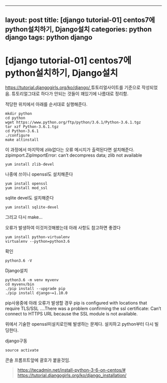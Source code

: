 ---
layout: post
title: [django tutorial-01] centos7에 python설치하기, Django설치
categories: python django
tags: python django
--

# [django tutorial-01] centos7에 python설치하기, Django설치



[https://tutorial.djangogirls.org/ko/django/
](https://tutorial.djangogirls.org/ko/django/)튜토리얼사이트를 기준으로 작성되었음. 튜토리얼그대로 하다가 안되는 것들이 꽤있기에 나름대로 정리함.

 

적당한 위치에서 아래를 순서대로 실행해준다.

```shell
mkdir python
cd python
wget https://www.python.org/ftp/python/3.6.1/Python-3.6.1.tgz
tar xzf Python-3.6.1.tgz
cd Python-3.6.1
./configure
make altinstall
```



이 과정에서 마지막에 zlib없다는 오류 메시지가 출력된다면 설치해준다.
zipimport.ZipImportError: can’t decompress data; zlib not available

```shell
yum install zlib-devel
```

나중에 쓰이니 openssl도 설치해준다

```shell
yum install openssl
yum install mod_ssl
```



sqlite devel도 설치해준다

```shell
yum install sqlite-devel
```

그리고 다시 make…

오류가 발생하여 이것저것해봤는데 아래 사항도 참고하면 좋겠다

```shell
yum install python-virtualenv
virtualenv --python=python3.6
```

 

확인

```shell
python3.6 -V
```

 

Django설치

```shell
python3.6 -m venv myvenv
cd myvenv/bin
./pip install --upgrade pip
./pip install django~=1.10.0
```



pip사용중에 아래 오류가 발생할 경우
pip is configured with locations that require TLS/SSL
….There was a problem confirming the ssl certificate: Can’t connect to HTTPS URL because the SSL module is not available.

위에서 기술한 openssl미설치로인해 발생하는 문제다. 설치하고 python부터 다시 빌딩한다.

 

django구동

```shell
source activate
```

콘솔 프롬프트앞에 괄호가 붙을것임.

 

> https://tecadmin.net/install-python-3-6-on-centos/#
> https://tutorial.djangogirls.org/ko/django_installation/